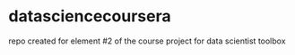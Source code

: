 datasciencecoursera
===================

repo created for element #2 of the course project for data scientist toolbox
